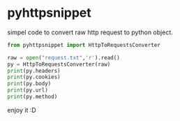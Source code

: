# pyhttpsnippet
simpel code to convert raw http request to python object.

``` python
from pyhttpsnippet import HttpToRequestsConverter

raw = open("request.txt",'r').read()
py = HttpToRequestsConverter(raw)
print(py.headers)
print(py.cookies)
print(py.body)
print(py.url)
print(py.method)

```

enjoy it :D
